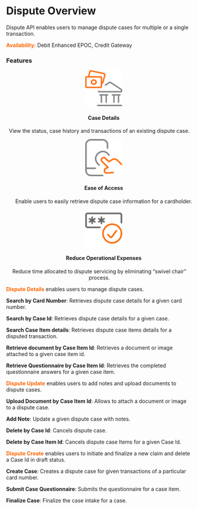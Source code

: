 # Dispute Overview

Dispute API enables users to manage dispute cases for multiple or a single transaction.

 

**<span style="color:#ff6600;">Availability:</span>** Debit Enhanced EPOC, Credit Gateway

### Features

<style>
.col-md-4 ul li {
    list-style: none;
}
</style>

<div class="row" style="text-align:center;" markdown=1>
<div class="col-md-4" markdown=1>

*   ![](assets/images/case-details.png)
    
    #### Case Details
    
   View the status, case history and transactions of an existing dispute case.

</div>
<div class="col-md-4" markdown=1>

*   ![](assets/images/ease-of-access.png)

    #### Ease of Access
    
    Enable users to easily retrieve dispute case information for a cardholder.

</div>
<div class="col-md-4" markdown=1>

*   ![](assets/images/access-card.png)
    
    #### Reduce Operational Expenses
    
   Reduce time allocated to dispute servicing by eliminating “swivel chair” process.
    
</div>
</div>



<span style="color:#ff6600;">**Dispute Details**</span> enables users to manage dispute cases. 

**Search by Card Number**: Retrieves dispute case details for a given card number.  

**Search by Case Id**: Retrieves dispute case details for a given case.

**Search Case Item details**: Retrieves dispute case items details for a disputed transaction.

**Retrieve document by Case Item Id**: Retrieves  a document or image attached to a given case item id. 

**Retrieve Questionnaire by Case Item Id**: Retrieves  the completed questionnaire answers for a given case item.
 

<span style="color:#ff6600;">**Dispute Update**</span> enables users to add notes and upload documents to dispute cases.

**Upload Document by Case Item Id**: Allows to attach a document or image to a dispute case.

**Add Note**: Update a given dispute case with notes.

**Delete by Case Id**: Cancels dispute case.

**Delete by Case Item Id**: Cancels dispute case Items for a given Case Id.
 

<span style="color:#ff6600;">**Dispute Create**</span> enables users to initiate and finalize a new claim and delete a Case Id in draft status.

**Create Case**: Creates a dispute case for given transactions of a particular card number.

**Submit Case Questionnaire**: Submits the questionnaire for a case item.

**Finalize Case**: Finalize the case intake for a case.
